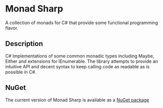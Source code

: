 # Monad Sharp
A collection of monads for C# that provide some functional programming flavor.

## Description
C# Implementations of some common monadic types including Maybe, Either and extensions for IEnumerable.
The library attempts to provide an intuitive API and decent syntax to keep calling code as readable as is possible in C#.

## NuGet
The current version of Monad Sharp is available as a [NuGet package](https://www.nuget.org/packages/MonadSharp_KR)